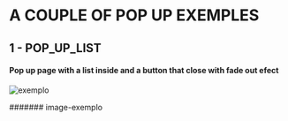# A COUPLE OF POP UP EXEMPLES

## 1 - POP_UP_LIST

#### Pop up page with a list inside and a button that close with fade out efect


![exemplo]('https://github.com/ter-9001/bootstrap-exemplos/blob/master/screen%20transations/pop%20up/Screenshot_50.png')

####### image-exemplo

